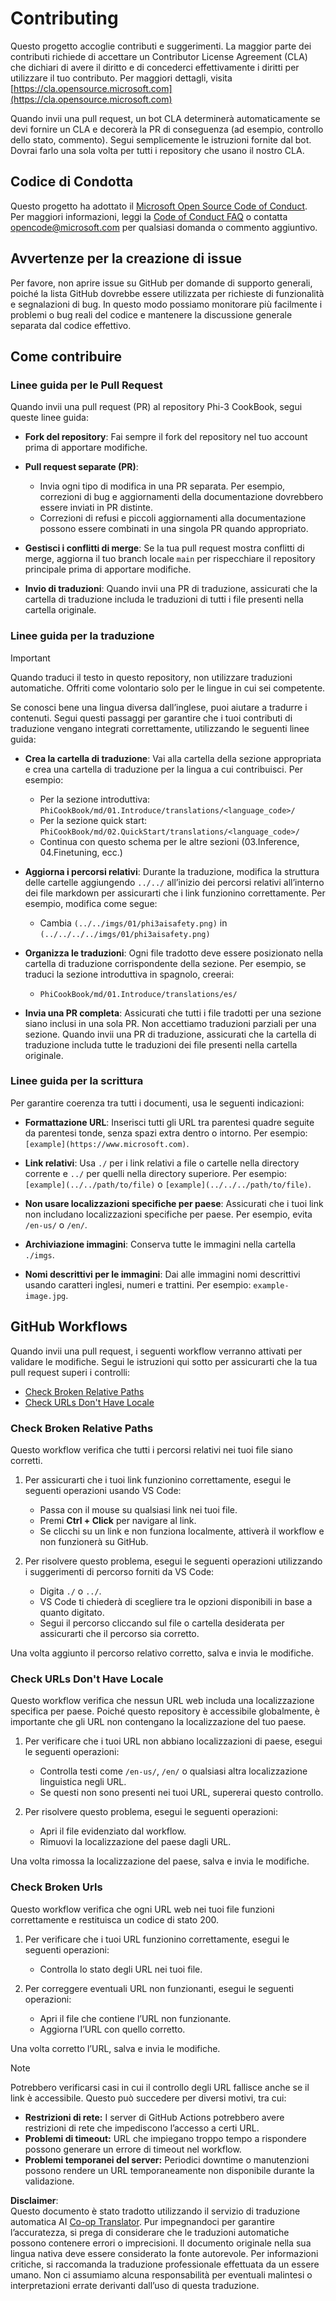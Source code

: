 <!--
CO_OP_TRANSLATOR_METADATA:
{
  "original_hash": "9f71f15fee9a73ecfcd4fd40efbe3070",
  "translation_date": "2025-05-09T03:28:08+00:00",
  "source_file": "CONTRIBUTING.md",
  "language_code": "it"
}
-->
# Contributing

Questo progetto accoglie contributi e suggerimenti. La maggior parte dei contributi richiede di accettare un Contributor License Agreement (CLA) che dichiari di avere il diritto e di concederci effettivamente i diritti per utilizzare il tuo contributo. Per maggiori dettagli, visita [https://cla.opensource.microsoft.com](https://cla.opensource.microsoft.com)

Quando invii una pull request, un bot CLA determinerà automaticamente se devi fornire un CLA e decorerà la PR di conseguenza (ad esempio, controllo dello stato, commento). Segui semplicemente le istruzioni fornite dal bot. Dovrai farlo una sola volta per tutti i repository che usano il nostro CLA.

## Codice di Condotta

Questo progetto ha adottato il [Microsoft Open Source Code of Conduct](https://opensource.microsoft.com/codeofconduct/).  
Per maggiori informazioni, leggi la [Code of Conduct FAQ](https://opensource.microsoft.com/codeofconduct/faq/) o contatta [opencode@microsoft.com](mailto:opencode@microsoft.com) per qualsiasi domanda o commento aggiuntivo.

## Avvertenze per la creazione di issue

Per favore, non aprire issue su GitHub per domande di supporto generali, poiché la lista GitHub dovrebbe essere utilizzata per richieste di funzionalità e segnalazioni di bug. In questo modo possiamo monitorare più facilmente i problemi o bug reali del codice e mantenere la discussione generale separata dal codice effettivo.

## Come contribuire

### Linee guida per le Pull Request

Quando invii una pull request (PR) al repository Phi-3 CookBook, segui queste linee guida:

- **Fork del repository**: Fai sempre il fork del repository nel tuo account prima di apportare modifiche.

- **Pull request separate (PR)**:
  - Invia ogni tipo di modifica in una PR separata. Per esempio, correzioni di bug e aggiornamenti della documentazione dovrebbero essere inviati in PR distinte.
  - Correzioni di refusi e piccoli aggiornamenti alla documentazione possono essere combinati in una singola PR quando appropriato.

- **Gestisci i conflitti di merge**: Se la tua pull request mostra conflitti di merge, aggiorna il tuo branch locale `main` per rispecchiare il repository principale prima di apportare modifiche.

- **Invio di traduzioni**: Quando invii una PR di traduzione, assicurati che la cartella di traduzione includa le traduzioni di tutti i file presenti nella cartella originale.

### Linee guida per la traduzione

> [!IMPORTANT]
>
> Quando traduci il testo in questo repository, non utilizzare traduzioni automatiche. Offriti come volontario solo per le lingue in cui sei competente.

Se conosci bene una lingua diversa dall’inglese, puoi aiutare a tradurre i contenuti. Segui questi passaggi per garantire che i tuoi contributi di traduzione vengano integrati correttamente, utilizzando le seguenti linee guida:

- **Crea la cartella di traduzione**: Vai alla cartella della sezione appropriata e crea una cartella di traduzione per la lingua a cui contribuisci. Per esempio:
  - Per la sezione introduttiva: `PhiCookBook/md/01.Introduce/translations/<language_code>/`
  - Per la sezione quick start: `PhiCookBook/md/02.QuickStart/translations/<language_code>/`
  - Continua con questo schema per le altre sezioni (03.Inference, 04.Finetuning, ecc.)

- **Aggiorna i percorsi relativi**: Durante la traduzione, modifica la struttura delle cartelle aggiungendo `../../` all’inizio dei percorsi relativi all’interno dei file markdown per assicurarti che i link funzionino correttamente. Per esempio, modifica come segue:
  - Cambia `(../../imgs/01/phi3aisafety.png)` in `(../../../../imgs/01/phi3aisafety.png)`

- **Organizza le traduzioni**: Ogni file tradotto deve essere posizionato nella cartella di traduzione corrispondente della sezione. Per esempio, se traduci la sezione introduttiva in spagnolo, creerai:
  - `PhiCookBook/md/01.Introduce/translations/es/`

- **Invia una PR completa**: Assicurati che tutti i file tradotti per una sezione siano inclusi in una sola PR. Non accettiamo traduzioni parziali per una sezione. Quando invii una PR di traduzione, assicurati che la cartella di traduzione includa tutte le traduzioni dei file presenti nella cartella originale.

### Linee guida per la scrittura

Per garantire coerenza tra tutti i documenti, usa le seguenti indicazioni:

- **Formattazione URL**: Inserisci tutti gli URL tra parentesi quadre seguite da parentesi tonde, senza spazi extra dentro o intorno. Per esempio: `[example](https://www.microsoft.com)`.

- **Link relativi**: Usa `./` per i link relativi a file o cartelle nella directory corrente e `../` per quelli nella directory superiore. Per esempio: `[example](../../path/to/file)` o `[example](../../../path/to/file)`.

- **Non usare localizzazioni specifiche per paese**: Assicurati che i tuoi link non includano localizzazioni specifiche per paese. Per esempio, evita `/en-us/` o `/en/`.

- **Archiviazione immagini**: Conserva tutte le immagini nella cartella `./imgs`.

- **Nomi descrittivi per le immagini**: Dai alle immagini nomi descrittivi usando caratteri inglesi, numeri e trattini. Per esempio: `example-image.jpg`.

## GitHub Workflows

Quando invii una pull request, i seguenti workflow verranno attivati per validare le modifiche. Segui le istruzioni qui sotto per assicurarti che la tua pull request superi i controlli:

- [Check Broken Relative Paths](../..)
- [Check URLs Don't Have Locale](../..)

### Check Broken Relative Paths

Questo workflow verifica che tutti i percorsi relativi nei tuoi file siano corretti.

1. Per assicurarti che i tuoi link funzionino correttamente, esegui le seguenti operazioni usando VS Code:
    - Passa con il mouse su qualsiasi link nei tuoi file.
    - Premi **Ctrl + Click** per navigare al link.
    - Se clicchi su un link e non funziona localmente, attiverà il workflow e non funzionerà su GitHub.

1. Per risolvere questo problema, esegui le seguenti operazioni utilizzando i suggerimenti di percorso forniti da VS Code:
    - Digita `./` o `../`.
    - VS Code ti chiederà di scegliere tra le opzioni disponibili in base a quanto digitato.
    - Segui il percorso cliccando sul file o cartella desiderata per assicurarti che il percorso sia corretto.

Una volta aggiunto il percorso relativo corretto, salva e invia le modifiche.

### Check URLs Don't Have Locale

Questo workflow verifica che nessun URL web includa una localizzazione specifica per paese. Poiché questo repository è accessibile globalmente, è importante che gli URL non contengano la localizzazione del tuo paese.

1. Per verificare che i tuoi URL non abbiano localizzazioni di paese, esegui le seguenti operazioni:

    - Controlla testi come `/en-us/`, `/en/` o qualsiasi altra localizzazione linguistica negli URL.
    - Se questi non sono presenti nei tuoi URL, supererai questo controllo.

1. Per risolvere questo problema, esegui le seguenti operazioni:
    - Apri il file evidenziato dal workflow.
    - Rimuovi la localizzazione del paese dagli URL.

Una volta rimossa la localizzazione del paese, salva e invia le modifiche.

### Check Broken Urls

Questo workflow verifica che ogni URL web nei tuoi file funzioni correttamente e restituisca un codice di stato 200.

1. Per verificare che i tuoi URL funzionino correttamente, esegui le seguenti operazioni:
    - Controlla lo stato degli URL nei tuoi file.

2. Per correggere eventuali URL non funzionanti, esegui le seguenti operazioni:
    - Apri il file che contiene l’URL non funzionante.
    - Aggiorna l’URL con quello corretto.

Una volta corretto l’URL, salva e invia le modifiche.

> [!NOTE]
>
> Potrebbero verificarsi casi in cui il controllo degli URL fallisce anche se il link è accessibile. Questo può succedere per diversi motivi, tra cui:
>
> - **Restrizioni di rete:** I server di GitHub Actions potrebbero avere restrizioni di rete che impediscono l’accesso a certi URL.
> - **Problemi di timeout:** URL che impiegano troppo tempo a rispondere possono generare un errore di timeout nel workflow.
> - **Problemi temporanei del server:** Periodici downtime o manutenzioni possono rendere un URL temporaneamente non disponibile durante la validazione.

**Disclaimer**:  
Questo documento è stato tradotto utilizzando il servizio di traduzione automatica AI [Co-op Translator](https://github.com/Azure/co-op-translator). Pur impegnandoci per garantire l’accuratezza, si prega di considerare che le traduzioni automatiche possono contenere errori o imprecisioni. Il documento originale nella sua lingua nativa deve essere considerato la fonte autorevole. Per informazioni critiche, si raccomanda la traduzione professionale effettuata da un essere umano. Non ci assumiamo alcuna responsabilità per eventuali malintesi o interpretazioni errate derivanti dall’uso di questa traduzione.